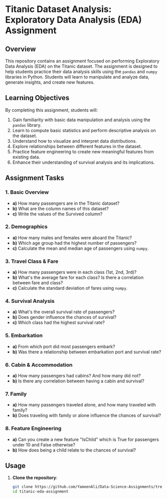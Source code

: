 # Titanic Dataset Analysis: Exploratory Data Analysis (EDA) Assignment

## Overview

This repository contains an assignment focused on performing Exploratory Data Analysis (EDA) on the Titanic dataset. The assignment is designed to help students practice their data analysis skills using the `pandas` and `numpy` libraries in Python. Students will learn to manipulate and analyze data, generate insights, and create new features.

## Learning Objectives

By completing this assignment, students will:

1. Gain familiarity with basic data manipulation and analysis using the `pandas` library.
2. Learn to compute basic statistics and perform descriptive analysis on the dataset.
3. Understand how to visualize and interpret data distributions.
4. Explore relationships between different features in the dataset.
5. Practice feature engineering to create new meaningful features from existing data.
6. Enhance their understanding of survival analysis and its implications.

## Assignment Tasks

### 1. Basic Overview
- **a)** How many passengers are in the Titanic dataset?
- **b)** What are the column names of this dataset?
- **c)** Write the values of the Survived column?

### 2. Demographics
- **a)** How many males and females were aboard the Titanic?
- **b)** Which age group had the highest number of passengers?
- **c)** Calculate the mean and median age of passengers using `numpy`.

### 3. Travel Class & Fare
- **a)** How many passengers were in each class (1st, 2nd, 3rd)?
- **b)** What's the average fare for each class? Is there a correlation between fare and class?
- **c)** Calculate the standard deviation of fares using `numpy`.

### 4. Survival Analysis
- **a)** What's the overall survival rate of passengers?
- **b)** Does gender influence the chances of survival?
- **c)** Which class had the highest survival rate?

### 5. Embarkation
- **a)** From which port did most passengers embark?
- **b)** Was there a relationship between embarkation port and survival rate?

### 6. Cabin & Accommodation
- **a)** How many passengers had cabins? And how many did not?
- **b)** Is there any correlation between having a cabin and survival?

### 7. Family
- **a)** How many passengers traveled alone, and how many traveled with family?
- **b)** Does traveling with family or alone influence the chances of survival?

### 8. Feature Engineering
- **a)** Can you create a new feature "IsChild" which is True for passengers under 10 and False otherwise?
- **b)** How does being a child relate to the chances of survival?

## Usage

1. **Clone the repository**:
   ```bash
   git clone https://github.com/YameenAli/Data-Science-Assignments/tree/main/Assignment%2013%20Solution
   cd titanic-eda-assignment
